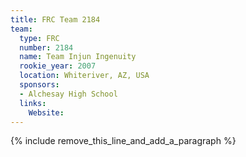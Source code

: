 ```yaml
---
title: FRC Team 2184
team:
  type: FRC
  number: 2184
  name: Team Injun Ingenuity
  rookie_year: 2007
  location: Whiteriver, AZ, USA
  sponsors:
  - Alchesay High School
  links:
    Website:
---
```


{% include remove_this_line_and_add_a_paragraph %}